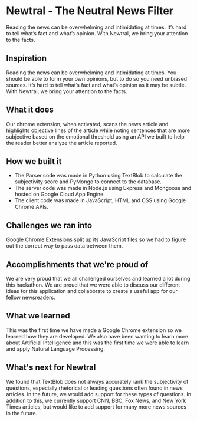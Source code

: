 # Newtral - The Neutral News Filter
Reading the news can be overwhelming and intimidating at times. It’s hard to tell what’s fact and what’s opinion. With Newtral, we bring your attention to the facts.

## Inspiration
Reading the news can be overwhelming and intimidating at times. You should be able to form your own opinions, but to do so you need unbiased sources. It’s hard to tell what’s fact and what’s opinion as it may be subtle. With Newtral, we bring your attention to the facts.

## What it does
Our chrome extension, when activated, scans the news article and highlights objective lines of the article while noting sentences that are more subjective based on the emotional threshold using an API we built to help the reader better analyze the article reported.

## How we built it
- The Parser code was made in Python using TextBlob to calculate the subjectivity score and PyMongo to connect to the database.
- The server code was made in Node.js using Express and Mongoose and hosted on Google Cloud App Engine.
- The client code was made in JavaScript, HTML and CSS using Google Chrome APIs.

## Challenges we ran into
Google Chrome Extensions split up its JavaScript files so we had to figure out the correct way to pass data between them.

## Accomplishments that we're proud of
We are very proud that we all challenged ourselves and learned a lot during this hackathon. We are proud that we were able to discuss our different ideas for this application and collaborate to create a useful app for our fellow newsreaders.

## What we learned
This was the first time we have made a Google Chrome extension so we learned how they are developed. We also have been wanting to learn more about Artificial Intelligence and this was the first time we were able to learn and apply Natural Language Processing.

## What's next for Newtral
We found that TextBlob does not always accurately rank the subjectivity of questions, especially rhetorical or leading questions often found in news articles. In the future, we would add support for these types of questions. In addition to this, we currently support CNN, BBC, Fox News, and New York Times articles, but would like to add support for many more news sources in the future.
